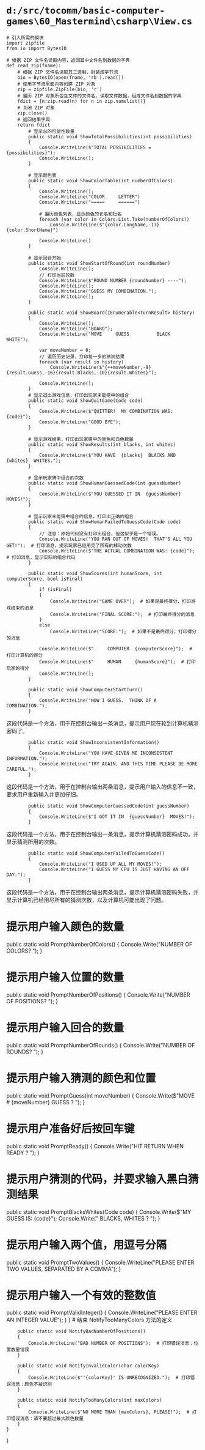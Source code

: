 # `d:/src/tocomm/basic-computer-games\60_Mastermind\csharp\View.cs`

```
# 引入所需的模块
import zipfile
from io import BytesIO

# 根据 ZIP 文件名读取内容，返回其中文件名到数据的字典
def read_zip(fname):
    # 根据 ZIP 文件名读取其二进制，封装成字节流
    bio = BytesIO(open(fname, 'rb').read())
    # 使用字节流里面内容创建 ZIP 对象
    zip = zipfile.ZipFile(bio, 'r')
    # 遍历 ZIP 对象所包含文件的文件名，读取文件数据，组成文件名到数据的字典
    fdict = {n:zip.read(n) for n in zip.namelist()}
    # 关闭 ZIP 对象
    zip.close()
    # 返回结果字典
    return fdict
        # 显示总的可能性数量
        public static void ShowTotalPossibilities(int possibilities)
        {
            Console.WriteLine($"TOTAL POSSIBILITIES = {possibilities}");
            Console.WriteLine();
        }

        # 显示颜色表
        public static void ShowColorTable(int numberOfColors)
        {
            Console.WriteLine();
            Console.WriteLine("COLOR     LETTER")
            Console.WriteLine("=====     ======")

            # 遍历颜色列表，显示颜色的长名和短名
            foreach (var color in Colors.List.Take(numberOfColors))
                Console.WriteLine($"{color.LongName,-13}{color.ShortName}")

            Console.WriteLine()
        }

        # 显示回合开始
        public static void ShowStartOfRound(int roundNumber)
            Console.WriteLine();
            // 打印当前轮数
            Console.WriteLine($"ROUND NUMBER {roundNumber} ----");
            Console.WriteLine();
            Console.WriteLine("GUESS MY COMBINATION.");
            Console.WriteLine();
        }

        public static void ShowBoard(IEnumerable<TurnResult> history)
        {
            Console.WriteLine();
            Console.WriteLine("BOARD");
            Console.WriteLine("MOVE     GUESS          BLACK     WHITE");

            var moveNumber = 0;
            // 遍历历史记录，打印每一步的猜测结果
            foreach (var result in history)
                Console.WriteLine($"{++moveNumber,-9}{result.Guess,-16}{result.Blacks,-10}{result.Whites}");

            Console.WriteLine();
        }
        # 显示退出游戏信息，打印出玩家未能猜中的组合
        public static void ShowQuitGame(Code code)
        {
            Console.WriteLine($"QUITTER!  MY COMBINATION WAS: {code}");
            Console.WriteLine("GOOD BYE");
        }

        # 显示游戏结果，打印出玩家猜中的黑色和白色数量
        public static void ShowResults(int blacks, int whites)
        {
            Console.WriteLine($"YOU HAVE  {blacks}  BLACKS AND  {whites}  WHITES.");
        }

        # 显示玩家猜中组合的次数
        public static void ShowHumanGuessedCode(int guessNumber)
        {
            Console.WriteLine($"YOU GUESSED IT IN  {guessNumber}  MOVES!");
        }

        # 显示玩家未能猜中组合的信息，打印出正确的组合
        public static void ShowHumanFailedToGuessCode(Code code)
        {
            // 注意：原始代码没有打印出组合，但这似乎是一个错误。
            Console.WriteLine("YOU RAN OUT OF MOVES!  THAT'S ALL YOU GET!");  # 打印消息，提示玩家已经用完了所有的移动次数
            Console.WriteLine($"THE ACTUAL COMBINATION WAS: {code}");  # 打印消息，显示实际的组合代码
        }

        public static void ShowScores(int humanScore, int computerScore, bool isFinal)
        {
            if (isFinal)
            {
                Console.WriteLine("GAME OVER");  # 如果是最终得分，打印游戏结束的消息
                Console.WriteLine("FINAL SCORE:");  # 打印最终得分的消息
            }
            else
                Console.WriteLine("SCORE:");  # 如果不是最终得分，打印得分的消息

            Console.WriteLine($"     COMPUTER  {computerScore}");  # 打印计算机的得分
            Console.WriteLine($"     HUMAN     {humanScore}");  # 打印玩家的得分
            Console.WriteLine();
        }

        public static void ShowComputerStartTurn()
        {
            Console.WriteLine("NOW I GUESS.  THINK OF A COMBINATION.");
        }
```
这段代码是一个方法，用于在控制台输出一条消息，提示用户现在轮到计算机猜测密码了。

```
        public static void ShowInconsistentInformation()
        {
            Console.WriteLine("YOU HAVE GIVEN ME INCONSISTENT INFORMATION.");
            Console.WriteLine("TRY AGAIN, AND THIS TIME PLEASE BE MORE CAREFUL.");
        }
```
这段代码是一个方法，用于在控制台输出两条消息，提示用户输入的信息不一致，要求用户重新输入并更加仔细。

```
        public static void ShowComputerGuessedCode(int guessNumber)
        {
            Console.WriteLine($"I GOT IT IN  {guessNumber}  MOVES!");
        }
```
这段代码是一个方法，用于在控制台输出一条消息，提示计算机猜测密码成功，并显示猜测所用的次数。

```
        public static void ShowComputerFailedToGuessCode()
        {
            Console.WriteLine("I USED UP ALL MY MOVES!");
            Console.WriteLine("I GUESS MY CPU IS JUST HAVING AN OFF DAY.");
        }
```
这段代码是一个方法，用于在控制台输出两条消息，提示计算机猜测密码失败，并显示计算机已经用尽所有的猜测次数，以及计算机可能出现了问题。
# 提示用户输入颜色的数量
public static void PromptNumberOfColors()
{
    Console.Write("NUMBER OF COLORS? ");
}

# 提示用户输入位置的数量
public static void PromptNumberOfPositions()
{
    Console.Write("NUMBER OF POSITIONS? ");
}

# 提示用户输入回合的数量
public static void PromptNumberOfRounds()
{
    Console.Write("NUMBER OF ROUNDS? ");
}

# 提示用户输入猜测的颜色和位置
public static void PromptGuess(int moveNumber)
{
    Console.Write($"MOVE #  {moveNumber}  GUESS ? ");
}
# 提示用户准备好后按回车键
public static void PromptReady()
{
    Console.Write("HIT RETURN WHEN READY ? ");
}

# 提示用户猜测的代码，并要求输入黑白猜测结果
public static void PromptBlacksWhites(Code code)
{
    Console.Write($"MY GUESS IS: {code}");
    Console.Write("  BLACKS, WHITES ? ");
}

# 提示用户输入两个值，用逗号分隔
public static void PromptTwoValues()
{
    Console.WriteLine("PLEASE ENTER TWO VALUES, SEPARATED BY A COMMA");
}

# 提示用户输入一个有效的整数值
public static void PromptValidInteger()
{
    Console.WriteLine("PLEASE ENTER AN INTEGER VALUE");
}
        }  # 结束 NotifyTooManyColors 方法的定义

        public static void NotifyBadNumberOfPositions()
        {
            Console.WriteLine("BAD NUMBER OF POSITIONS");  # 打印错误消息：位置数量错误
        }

        public static void NotifyInvalidColor(char colorKey)
        {
            Console.WriteLine($"'{colorKey}' IS UNRECOGNIZED.");  # 打印错误消息：颜色不被识别
        }

        public static void NotifyTooManyColors(int maxColors)
        {
            Console.WriteLine($"NO MORE THAN {maxColors}, PLEASE!");  # 打印错误消息：请不要超过最大颜色数量
        }
    }
}
```